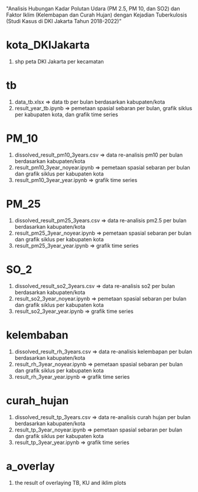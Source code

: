 "Analisis Hubungan Kadar Polutan Udara (PM 2.5, PM 10, dan SO2) dan Faktor Iklim (Kelembapan dan Curah Hujan) dengan Kejadian Tuberkulosis (Studi Kasus di DKI Jakarta Tahun 2018-2022)”

# kota_DKIJakarta
1. shp peta DKI Jakarta per kecamatan

# tb
1. data_tb.xlsx => data tb per bulan berdasarkan kabupaten/kota
2. result_year_tb.ipynb => pemetaan spasial sebaran per bulan, grafik siklus per kabupaten kota, dan grafik time series

# PM_10
1. dissolved_result_pm10_3years.csv => data re-analisis pm10 per bulan berdasarkan kabupaten/kota
2. result_pm10_3year_noyear.ipynb => pemetaan spasial sebaran per bulan dan grafik siklus per kabupaten kota
3. result_pm10_3year_year.ipynb => grafik time series

# PM_25
1. dissolved_result_pm25_3years.csv => data re-analisis pm2.5 per bulan berdasarkan kabupaten/kota
2. result_pm25_3year_noyear.ipynb => pemetaan spasial sebaran per bulan dan grafik siklus per kabupaten kota
3. result_pm25_3year_year.ipynb => grafik time series

# SO_2
1. dissolved_result_so2_3years.csv => data re-analisis so2 per bulan berdasarkan kabupaten/kota
2. result_so2_3year_noyear.ipynb => pemetaan spasial sebaran per bulan dan grafik siklus per kabupaten kota
3. result_so2_3year_year.ipynb => grafik time series

# kelembaban
1. dissolved_result_rh_3years.csv => data re-analisis kelembapan per bulan berdasarkan kabupaten/kota
2. result_rh_3year_noyear.ipynb => pemetaan spasial sebaran per bulan dan grafik siklus per kabupaten kota
3. result_rh_3year_year.ipynb => grafik time series

# curah_hujan
1. dissolved_result_tp_3years.csv => data re-analisis curah hujan per bulan berdasarkan kabupaten/kota
2. result_tp_3year_noyear.ipynb => pemetaan spasial sebaran per bulan dan grafik siklus per kabupaten kota
3. result_tp_3year_year.ipynb => grafik time series

# a_overlay
1. the result of overlaying TB, KU and iklim plots
